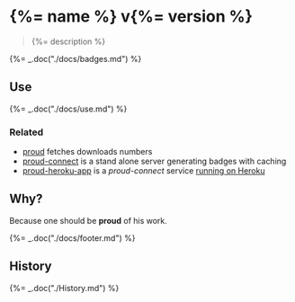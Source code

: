 # {%= name %} v{%= version %}

> {%= description %}

{%= _.doc("./docs/badges.md") %}

## Use

{%= _.doc("./docs/use.md") %}

### Related

* [proud](https://github.com/bahmutov/proud) fetches downloads numbers
* [proud-connect](https://github.com/bahmutov/proud-connect) is a stand alone
server generating badges with caching
* [proud-heroku-app](https://github.com/bahmutov/proud-heroku-app) is
a *proud-connect* service [running on Heroku](http://proud.herokuapp.com/)

## Why?

Because one should be **proud** of his work.

{%= _.doc("./docs/footer.md") %}

## History

{%= _.doc("./History.md") %}
